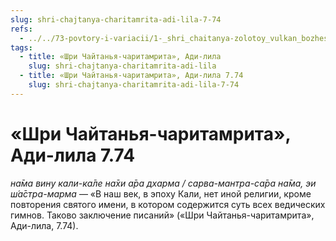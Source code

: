 ```yaml
---
slug: shri-chajtanya-charitamrita-adi-lila-7-74
refs:
  - ../../73-povtory-i-variacii/1-_shri_chaitanya-zolotoy_vulkan_bozhestvennoy_lubvi_variacii/1137-1982-01-12-c-sannyasa-lila-mahaprabhu-1982.md
tags:
  - title: «Шри Чайтанья-чаритамрита», Ади-лила
    slug: shri-chajtanya-charitamrita-adi-lila
  - title: «Шри Чайтанья-чаритамрита», Ади-лила 7.74
    slug: shri-chajtanya-charitamrita-adi-lila-7-74
---
```


# «Шри Чайтанья-чаритамрита», Ади-лила 7.74

*на̄ма вину кали-ка̄ле на̄хи а̄ра дхарма / сарва-мантра-са̄ра на̄ма, эи ш́а̄стра-марма* — «В наш век, в эпоху Кали, нет иной религии, кроме повторения святого имени, в котором содержится суть всех ведических гимнов. Таково заключение писаний» («Шри Чайтанья-чаритамрита», Ади-лила, 7.74).

